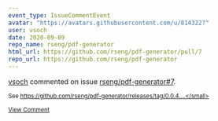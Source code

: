 ```yaml
---
event_type: IssueCommentEvent
avatar: "https://avatars.githubusercontent.com/u/814322?"
user: vsoch
date: 2020-09-09
repo_name: rseng/pdf-generator
html_url: https://github.com/rseng/pdf-generator/pull/7
repo_url: https://github.com/rseng/pdf-generator
---
```


<a href='https://github.com/vsoch' target='_blank'>vsoch</a> commented on issue <a href='https://github.com/rseng/pdf-generator/pull/7' target='_blank'>rseng/pdf-generator#7</a>.

<small>See https://github.com/rseng/pdf-generator/releases/tag/0.0.4....</small>

<a href='https://github.com/rseng/pdf-generator/pull/7' target='_blank'>View Comment</a>